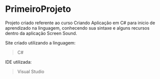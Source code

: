 # PrimeiroProjeto
Projeto criado referente ao curso Criando Aplicação em C# para inicio de aprendizado na linguagem, conhecendo sua sintaxe e alguns recursos dentro da aplicação Screen Sound. 

Site criado utilizando a linguagem:
> C#

IDE utilizada:
> Visual Studio
